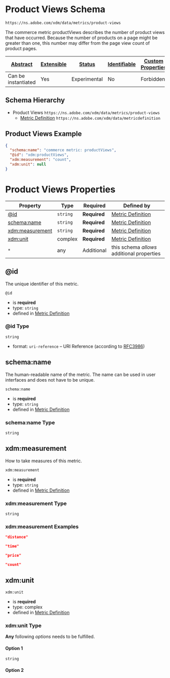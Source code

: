 
# Product Views Schema

```
https://ns.adobe.com/xdm/data/metrics/product-views
```

The commerce metric productViews describes the number of product views that have occurred. Because the number of products on a page might be greater than one, this number may differ from the page view count of product pages.

| [Abstract](../../abstract.md) | [Extensible](../../extensions.md) | [Status](../../status.md) | [Identifiable](../../id.md) | [Custom Properties](../../extensions.md) | [Additional Properties](../../extensions.md) | Defined In |
|-------------------------------|-----------------------------------|---------------------------|-----------------------------|------------------------------------------|----------------------------------------------|------------|
| Can be instantiated | Yes | Experimental | No | Forbidden | Permitted | [data/product-views.schema.json](data/product-views.schema.json) |
## Schema Hierarchy

* Product Views `https://ns.adobe.com/xdm/data/metrics/product-views`
  * [Metric Definition](metricdefinition.schema.md) `https://ns.adobe.com/xdm/data/metricdefinition`


## Product Views Example
```json
{
  "schema:name": "commerce metric: productViews",
  "@id": "xdm:productViews",
  "xdm:measurement": "count",
  "xdm:unit": null
}
```

# Product Views Properties

| Property | Type | Required | Defined by |
|----------|------|----------|------------|
| [@id](#id) | `string` | **Required** | [Metric Definition](metricdefinition.schema.md#id) |
| [schema:name](#schemaname) | `string` | **Required** | [Metric Definition](metricdefinition.schema.md#schemaname) |
| [xdm:measurement](#xdmmeasurement) | `string` | **Required** | [Metric Definition](metricdefinition.schema.md#xdmmeasurement) |
| [xdm:unit](#xdmunit) | complex | **Required** | [Metric Definition](metricdefinition.schema.md#xdmunit) |
| `*` | any | Additional | this schema *allows* additional properties |

## @id

The unique identifier of this metric.

`@id`
* is **required**
* type: `string`
* defined in [Metric Definition](metricdefinition.schema.md#id)

### @id Type


`string`
* format: `uri-reference` – URI Reference (according to [RFC3986](https://tools.ietf.org/html/rfc3986))






## schema:name

The human-readable name of the metric. The name can be used in user interfaces and does not have to be unique.

`schema:name`
* is **required**
* type: `string`
* defined in [Metric Definition](metricdefinition.schema.md#schemaname)

### schema:name Type


`string`






## xdm:measurement

How to take measures of this metric.

`xdm:measurement`
* is **required**
* type: `string`
* defined in [Metric Definition](metricdefinition.schema.md#xdmmeasurement)

### xdm:measurement Type


`string`





### xdm:measurement Examples

```json
"distance"
```

```json
"time"
```

```json
"price"
```

```json
"count"
```



## xdm:unit


`xdm:unit`
* is **required**
* type: complex
* defined in [Metric Definition](metricdefinition.schema.md#xdmunit)

### xdm:unit Type


**Any** following *options* needs to be fulfilled.


#### Option 1


`string`



#### Option 2






